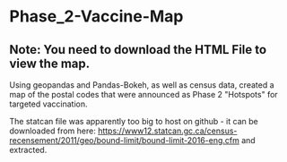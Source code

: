 # Phase_2-Vaccine-Map

## Note: You need to download the HTML File to view the map.

Using geopandas and Pandas-Bokeh, as well as census data, created a map of the postal codes that were announced as Phase 2 "Hotspots" for targeted vaccination.

The statcan file was apparently too big to host on github - it can be downloaded from here:
https://www12.statcan.gc.ca/census-recensement/2011/geo/bound-limit/bound-limit-2016-eng.cfm 
and extracted.
